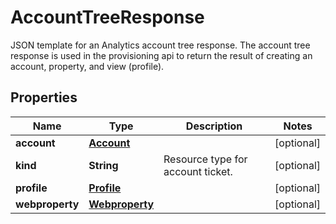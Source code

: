 

# AccountTreeResponse

JSON template for an Analytics account tree response. The account tree response is used in the provisioning api to return the result of creating an account, property, and view (profile).

## Properties

| Name | Type | Description | Notes |
|------------ | ------------- | ------------- | -------------|
|**account** | [**Account**](Account.md) |  |  [optional] |
|**kind** | **String** | Resource type for account ticket. |  [optional] |
|**profile** | [**Profile**](Profile.md) |  |  [optional] |
|**webproperty** | [**Webproperty**](Webproperty.md) |  |  [optional] |



